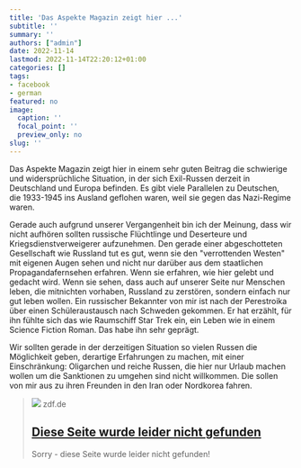 ```yaml
---
title: 'Das Aspekte Magazin zeigt hier ...'
subtitle: ''
summary: ''
authors: ["admin"]
date: 2022-11-14
lastmod: 2022-11-14T22:20:12+01:00
categories: []
tags:
- facebook
- german
featured: no
image:
  caption: ''
  focal_point: ''
  preview_only: no
slug: ''
---
```

Das Aspekte Magazin zeigt hier in einem sehr guten Beitrag die schwierige und widersprüchliche Situation, in der sich Exil-Russen derzeit in Deutschland und Europa befinden. Es gibt viele Parallelen zu Deutschen, die 1933-1945 ins Ausland geflohen waren, weil sie gegen das Nazi-Regime waren. 

Gerade auch aufgrund unserer Vergangenheit bin ich der Meinung, dass wir nicht aufhören sollten russische Flüchtlinge und Deserteure und Kriegsdienstverweigerer aufzunehmen. Den gerade einer abgeschotteten Gesellschaft wie Russland tut es gut, wenn sie den "verrottenden Westen" mit eigenen Augen sehen und nicht nur darüber aus dem staatlichen Propagandafernsehen erfahren. Wenn sie erfahren, wie hier gelebt und gedacht wird. Wenn sie sehen, dass auch auf unserer Seite nur Menschen leben, die mitnichten vorhaben, Russland zu zerstören, sondern einfach nur gut leben wollen. Ein russischer Bekannter von mir ist nach der Perestroika über einen Schüleraustausch nach Schweden gekommen. Er hat erzählt, für ihn fühlte sich das wie Raumschiff Star Trek ein, ein Leben wie in einem Science Fiction Roman. Das habe ihn sehr geprägt. 

Wir sollten gerade in der derzeitigen Situation so vielen Russen die Möglichkeit geben, derartige Erfahrungen zu machen, mit einer Einschränkung: Oligarchen und reiche Russen, die hier nur Urlaub machen wollen um die Sanktionen zu umgehen sind nicht willkommen. Die sollen von mir aus zu ihren Freunden in den Iran oder Nordkorea fahren.
> [![](https://www.zdf.de/assets/mainzelmann-100~1280x720?cb=1476888221959)](https://www.zdf.de/kultur/aspekte/aspekte-russland-exil-102.html)
> zdf.de
> ## [Diese Seite wurde leider nicht gefunden](https://www.zdf.de/kultur/aspekte/aspekte-russland-exil-102.html)
>
>Sorry - diese Seite wurde leider nicht gefunden!


